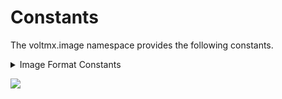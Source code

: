                             

Constants
=========

The voltmx.image namespace provides the following constants.

 
<details close markdown="block"><summary>Image Format Constants</summary> 

* * *

The following constants are used to specify the format of an Image widget's bitmap.

  
| Constant | Description |
| --- | --- |
| voltmx.image.ENCODE\_JPEG | The bitmap is in JPEG format. |
| voltmx.image.ENCODE\_PNG | The bitmap is in PNG format. |

</details>

![](resources/prettify/onload.png)
